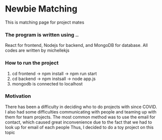 # Newbie Matching
This is matching page for project mates

### The program is written using ..
React for frontend, Nodejs for backend, and MongoDB for database.
All codes are written by michellekjs

### How to run the project
1) cd frontend -> npm install -> npm run start
2) cd backend -> npm instsall -> node app.js
3) mongodb is connected to localhost

### Motivation
There has been a difficulty in deciding who to do projects with since COVID.
I also had some difficulties communicating with people and teaming up with them for team projects. 
The most common method was to use the email for contact, which caused great inconvenience due to the fact that we had to look up for email of each people
Thus, I decided to do a toy project on this topic


